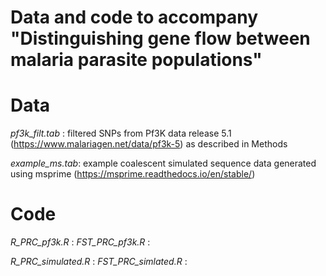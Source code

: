 # Data and code to accompany "Distinguishing gene flow between malaria parasite populations"

# Data

*pf3k_filt.tab* : filtered SNPs from Pf3K data release 5.1 (https://www.malariagen.net/data/pf3k-5) as described in Methods

*example_ms.tab*: example coalescent simulated sequence data generated using msprime (https://msprime.readthedocs.io/en/stable/)

# Code
*R_PRC_pf3k.R* :
*FST_PRC_pf3k.R* :

*R_PRC_simulated.R* :
*FST_PRC_simlated.R* :

